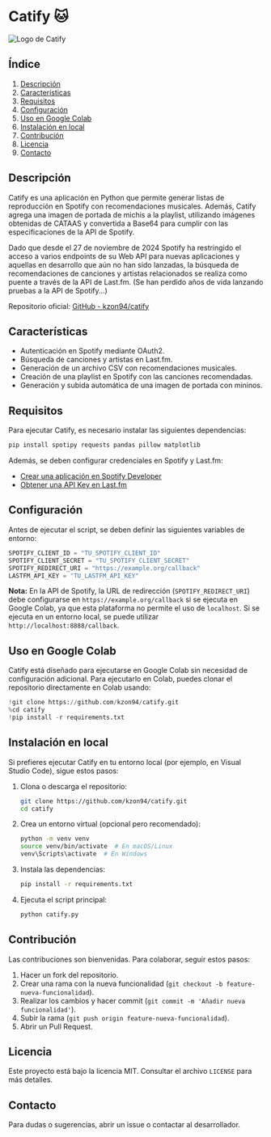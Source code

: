 # Catify 🐱

![Logo de Catify](logo.png)

## Índice

1. [Descripción](#descripción)
2. [Características](#características)
3. [Requisitos](#requisitos)
4. [Configuración](#configuración)
5. [Uso en Google Colab](#uso-en-google-colab)
6. [Instalación en local](#instalación-en-local)
7. [Contribución](#contribución)
8. [Licencia](#licencia)
9. [Contacto](#contacto)

## Descripción

Catify es una aplicación en Python que permite generar listas de reproducción en Spotify con recomendaciones musicales. Además, Catify agrega una imagen de portada de michis a la playlist, utilizando imágenes obtenidas de CATAAS y convertida a Base64 para cumplir con las especificaciones de la API de Spotify. 

Dado que desde el 27 de noviembre de 2024 Spotify ha restringido el acceso a varios endpoints de su Web API para nuevas aplicaciones y aquellas en desarrollo que aún no han sido lanzadas, la búsqueda de recomendaciones de canciones y artistas relacionados se realiza como puente a través de la API de Last.fm. (Se han perdido años de vida lanzando pruebas a la API de Spotify...)

Repositorio oficial: [GitHub - kzon94/catify](https://github.com/kzon94/catify)

## Características

- Autenticación en Spotify mediante OAuth2.
- Búsqueda de canciones y artistas en Last.fm.
- Generación de un archivo CSV con recomendaciones musicales.
- Creación de una playlist en Spotify con las canciones recomendadas.
- Generación y subida automática de una imagen de portada con mininos.

## Requisitos

Para ejecutar Catify, es necesario instalar las siguientes dependencias:

```bash
pip install spotipy requests pandas pillow matplotlib
```

Además, se deben configurar credenciales en Spotify y Last.fm:

- [Crear una aplicación en Spotify Developer](https://developer.spotify.com/dashboard/applications)
- [Obtener una API Key en Last.fm](https://www.last.fm/api/account/create)

## Configuración

Antes de ejecutar el script, se deben definir las siguientes variables de entorno:

```python
SPOTIFY_CLIENT_ID = "TU_SPOTIFY_CLIENT_ID"
SPOTIFY_CLIENT_SECRET = "TU_SPOTIFY_CLIENT_SECRET"
SPOTIFY_REDIRECT_URI = "https://example.org/callback"
LASTFM_API_KEY = "TU_LASTFM_API_KEY"
```

**Nota:** En la API de Spotify, la URL de redirección (`SPOTIFY_REDIRECT_URI`) debe configurarse en `https://example.org/callback` si se ejecuta en Google Colab, ya que esta plataforma no permite el uso de `localhost`. Si se ejecuta en un entorno local, se puede utilizar `http://localhost:8888/callback`.

## Uso en Google Colab

Catify está diseñado para ejecutarse en Google Colab sin necesidad de configuración adicional. Para ejecutarlo en Colab, puedes clonar el repositorio directamente en Colab usando:

```python
!git clone https://github.com/kzon94/catify.git
%cd catify
!pip install -r requirements.txt
```

## Instalación en local

Si prefieres ejecutar Catify en tu entorno local (por ejemplo, en Visual Studio Code), sigue estos pasos:

1. Clona o descarga el repositorio:
   ```bash
   git clone https://github.com/kzon94/catify.git
   cd catify
   ```
2. Crea un entorno virtual (opcional pero recomendado):
   ```bash
   python -m venv venv
   source venv/bin/activate  # En macOS/Linux
   venv\Scripts\activate  # En Windows
   ```
3. Instala las dependencias:
   ```bash
   pip install -r requirements.txt
   ```
4. Ejecuta el script principal:
   ```bash
   python catify.py
   ```

## Contribución

Las contribuciones son bienvenidas. Para colaborar, seguir estos pasos:

1. Hacer un fork del repositorio.
2. Crear una rama con la nueva funcionalidad (`git checkout -b feature-nueva-funcionalidad`).
3. Realizar los cambios y hacer commit (`git commit -m 'Añadir nueva funcionalidad'`).
4. Subir la rama (`git push origin feature-nueva-funcionalidad`).
5. Abrir un Pull Request.

## Licencia

Este proyecto está bajo la licencia MIT. Consultar el archivo `LICENSE` para más detalles.

## Contacto

Para dudas o sugerencias, abrir un issue o contactar al desarrollador.

